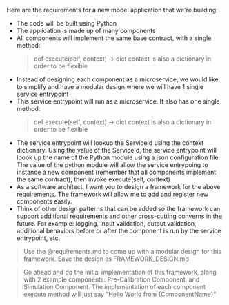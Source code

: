 
Here are the requirements for a new model application that we're building:
- The code will be built using Python
- The application is made up of many components
- All components will implement the same base contract, with a single method: 
  > def execute(self, context) -> dict
  > context is also a dictionary in order to be flexible
- Instead of designing each component as a microservice, we would like to simplify and have a modular design where we will have 1 single service entrypoint
- This service entrypoint will run as a microservice. It also has one single method:
  > def execute(self, context) -> dict
  > context is also a dictionary in order to be flexible
- The service entrypoint will lookup the ServiceId using the context dictionary. Using the value of the ServiceId, the service entrypoint will loook up the name of the Python module using a json configuration file. The value of the python module will allow the service entrypoing to instance a new component (remember that all components implement the same contract), then invoke execute(self, context)
- As a software architect, I want you to design a framework for the above requirements. The framework will allow me to add and register new components easily.
- Think of other design patterns that can be added so the framework can support additional requirements and other cross-cutting converns in the future. For example: logging, input validation, output validation, additional behaviors before or after the component is run by the service entrypoint, etc.




> Use the @requirements.md to come up with a modular design for this framework. Save the design as FRAMEWORK_DESIGN.md

> Go ahead and do the initial implementation of this framework, along with 2 example components: Pre-Calibration Component, and Simulation Component. The implementation of each component execute method will just say "Hello World from {ComponentName}"